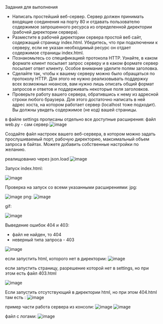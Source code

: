 Задания для выполнения

- Написать простейший веб-сервер. Сервер должен принимать входящие соединения на порту 80 и отдавать пользователю содержимое запрошенного ресурса из определенной директории (рабочей директории сервера).
- Разместите в рабочей директории сервера простой веб сайт, содержащий страницу index.html. Убедитесь, что при подключении к серверу, если не указан необходимый ресурс он отдает содержимое страницы index.html.
- Познакомьтесь со спецификацией протокола HTTP. Узнайте, в каком формате клиент посылает запрос серверу и в каком формате сервер посылает ответ клиенту. Особое внимание уделите полям заголовка.
- Сделайте так, чтобы к вашему серверу можно было обращаться по протоколу HTTP. Для этого не нужно реализовывать поддержку всех возможных нюансов, вам нужно лишь описать общий формат запросов и ответов и поддерживать некоторые поля заголовков.
- Проверьте работу вашего сервера, обратившись к нему из адресной строки любого браузера. Для этого достаточно написать в ней адрес хоста, на котором работает сервер (localhost тоже подходит). Вы должны увидеть содержимое (не код) вашей страницы.


в файле settings прописаны отдельно все доступные расширения:
 файл web.py  - сам сервер
 ![image](https://user-images.githubusercontent.com/90391164/146348121-36f6227b-8839-4f7a-a887-de403c0d1e36.png)

Создайте файл настроек вашего веб-сервера, в котором можно задать прослушиваемый порт, рабочую директорию, максимальный объем запроса в байтах. Можете добавить собственные настройки по желанию.

реалищованио через json.load 
![image](https://user-images.githubusercontent.com/90391164/146348395-1a0c7ba7-614c-40cc-9ae9-a4e061bc3087.png)

Запуск index.html:

![image](https://user-images.githubusercontent.com/90391164/146348532-ee1e175d-b604-4048-b0ab-996962c462d1.png)

Проверка на запуск со всеми указанными расширениями:
jpg:

![image](https://user-images.githubusercontent.com/90391164/146348773-639493f6-73e4-455e-aa47-e315a8c80c7d.png)
png:
![image](https://user-images.githubusercontent.com/90391164/146348950-91bdbc36-2c4f-4b94-8fa1-71270d69d0b6.png)

gif:

![image](https://user-images.githubusercontent.com/90391164/146349100-7459af4a-5c19-4ed5-9b63-6cc212009ce9.png)


Выведение ошибок 404 и 403:
- файл не найден, то 404
- неверный типа запроса - 403

![image](https://user-images.githubusercontent.com/90391164/146349311-c3a27b96-97b9-4e63-b4ef-a3002850f766.png)

если запустить html, которого нет в директории:
![image](https://user-images.githubusercontent.com/90391164/146349387-a0fb176f-f0e5-4159-b86d-3dda2e7e690a.png)

если запустить страницу, разрешение которой нет в settings, но при этом есть файл 403.html

![image](https://user-images.githubusercontent.com/90391164/146349545-8a375ac5-e13e-4137-8b63-94fd68f9ee01.png)


Если запустить отсутствующий в директории html, но при этом 404.html там есть :
![image](https://user-images.githubusercontent.com/90391164/146349626-f593f3e8-0130-479f-b208-e73b75efbe02.png)


пример части работа сервера из консоли:
![image](https://user-images.githubusercontent.com/90391164/146349726-317cc63a-f71d-43a7-982a-afc4c0b020fb.png)
![image](https://user-images.githubusercontent.com/90391164/146349744-f5e10493-4944-4b96-a1f4-590fe71569b3.png)

файл с логами:
![image](https://user-images.githubusercontent.com/90391164/146350262-436b06ce-2aa1-4a51-8dd7-a2a6eb278d78.png)

